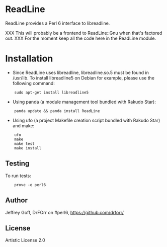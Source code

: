 ReadLine
=======

ReadLine provides a Perl 6 interface to libreadline.

XXX This will probably be a frontend to ReadLine::Gnu when that's factored out.
XXX For the moment keep all the code here in the ReadLine module.

Installation
============

* Since ReadLine uses libreadline, libreadline.so.5 must be found in /usr/lib.
To install libreadline5 on Debian for example, please use the following command:

```
	sudo apt-get install libreadline5
```

* Using panda (a module management tool bundled with Rakudo Star):

```
    panda update && panda install ReadLine
```

* Using ufo (a project Makefile creation script bundled with Rakudo Star) and make:

```
    ufo                    
    make
    make test
    make install
```

## Testing

To run tests:

```
    prove -e perl6
```

## Author

Jeffrey Goff, DrFOrr on #perl6, https://github.com/drforr/

## License

Artistic License 2.0
